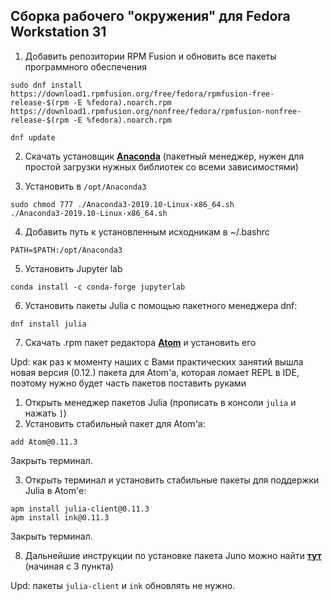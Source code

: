 
## Сборка рабочего "окружения" для Fedora Workstation 31

1. Добавить репозитории RPM Fusion и обновить все пакеты программного обеспечения

```
sudo dnf install https://download1.rpmfusion.org/free/fedora/rpmfusion-free-release-$(rpm -E %fedora).noarch.rpm https://download1.rpmfusion.org/nonfree/fedora/rpmfusion-nonfree-release-$(rpm -E %fedora).noarch.rpm

dnf update

```

2. Скачать установщик **[Anaconda](https://www.anaconda.com/distribution/#download-section)** (пакетный менеджер, нужен для простой загрузки нужных библиотек со всеми зависимостями)

3. Установить в `/opt/Anaconda3`

```
sudo chmod 777 ./Anaconda3-2019.10-Linux-x86_64.sh
./Anaconda3-2019.10-Linux-x86_64.sh
```

4. Добавить путь к установленным исходникам в ~/.bashrc

```
PATH=$PATH:/opt/Anaconda3
```

5. Установить Jupyter lab

```
conda install -c conda-forge jupyterlab
```

6. Установить пакеты Julia с помощью пакетного менеджера dnf:

```
dnf install julia
```

7. Скачать .rpm пакет редактора **[Atom](https://atom.io/)** и установить его

Upd: как раз к моменту наших с Вами практических занятий вышла новая версия (0.12.) пакета для Atom'a, которая ломает REPL в IDE, поэтому нужно будет часть пакетов поставить руками

1. Открыть менеджер пакетов Julia (прописать в консоли `julia` и нажать `]`)
2. Установить стабильный пакет для Atom'a:
```
add Atom@0.11.3
```
Закрыть терминал.

3. Открыть терминал и установить стабильные пакеты для поддержки Julia в Atom'e:
```
apm install julia-client@0.11.3
apm install ink@0.11.3

```
Закрыть терминал.

8. Дальнейшие инструкции по установке пакета Juno можно найти **[тут](https://docs.junolab.org/latest/man/installation/)** (начиная с 3 пункта)

Upd: пакеты `julia-client` и `ink` обновлять не нужно.
